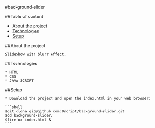 #background-slider

##Table of content
* [About the project](#about-the-project)
* [Technologies](#technologies)
* [Setup](#setup)

##About the project

    SlideShow with blurr effect.

##Technologies

    * HTML
    * CSS
    * JAVA SCRIPT

##Setup

    * Download the project and open the index.html in your web browser:

    ```shell
    $git clone git@github.com:0script/background-slider.git
    $cd background-slider/
    $firefox index.html &
    ```
